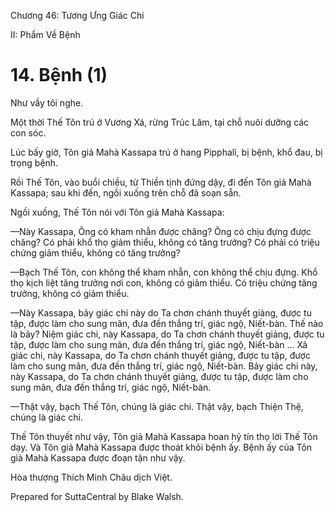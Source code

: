  

Chương 46: Tương Ưng Giác Chi

II: Phẩm Về Bệnh

# 14\. Bệnh (1)

Như vầy tôi nghe.

Một thời Thế Tôn trú ở Vương Xá, rừng Trúc Lâm, tại chỗ nuôi dưỡng các con sóc.

Lúc bấy giờ, Tôn giả Mahà Kassapa trú ở hang Pipphalì, bị bệnh, khổ đau, bị trọng bệnh.

Rồi Thế Tôn, vào buổi chiều, từ Thiền tịnh đứng dậy, đi đến Tôn giả Mahà Kassapa; sau khi đến, ngồi xuống trên chỗ đã soạn sẵn.

Ngồi xuống, Thế Tôn nói với Tôn giả Mahà Kassapa:

—Này Kassapa, Ông có kham nhẫn được chăng? Ông có chịu đựng được chăng? Có phải khổ thọ giảm thiểu, không có tăng trưởng? Có phải có triệu chứng giảm thiểu, không có tăng trưởng?

—Bạch Thế Tôn, con không thể kham nhẫn, con không thể chịu đựng. Khổ thọ kịch liệt tăng trưởng nơi con, không có giảm thiểu. Có triệu chứng tăng trưởng, không có giảm thiểu.

—Này Kassapa, bảy giác chi này do Ta chơn chánh thuyết giảng, được tu tập, được làm cho sung mãn, đưa đến thắng trí, giác ngộ, Niết-bàn. Thế nào là bảy? Niệm giác chi, này Kassapa, do Ta chơn chánh thuyết giảng, được tu tập, được làm cho sung mãn, đưa đến thắng trí, giác ngộ, Niết-bàn … Xả giác chi, này Kassapa, do Ta chơn chánh thuyết giảng, được tu tập, được làm cho sung mãn, đưa đến thắng trí, giác ngộ, Niết-bàn. Bảy giác chi này, này Kassapa, do Ta chơn chánh thuyết giảng, được tu tập, được làm cho sung mãn, đưa đến thắng trí, giác ngộ, Niết-bàn.

—Thật vậy, bạch Thế Tôn, chúng là giác chi. Thật vậy, bạch Thiện Thệ, chúng là giác chi.

Thế Tôn thuyết như vậy, Tôn giả Mahà Kassapa hoan hỷ tín thọ lời Thế Tôn dạy. Và Tôn giả Mahà Kassapa được thoát khỏi bệnh ấy. Bệnh ấy của Tôn giả Mahà Kassapa được đoạn tận như vậy.

Hòa thượng Thích Minh Châu dịch Việt.

Prepared for SuttaCentral by Blake Walsh.